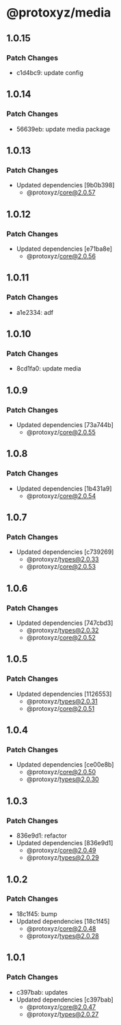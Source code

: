 # @protoxyz/media

## 1.0.15

### Patch Changes

- c1d4bc9: update config

## 1.0.14

### Patch Changes

- 56639eb: update media package

## 1.0.13

### Patch Changes

- Updated dependencies [9b0b398]
  - @protoxyz/core@2.0.57

## 1.0.12

### Patch Changes

- Updated dependencies [e71ba8e]
  - @protoxyz/core@2.0.56

## 1.0.11

### Patch Changes

- a1e2334: adf

## 1.0.10

### Patch Changes

- 8cd1fa0: update media

## 1.0.9

### Patch Changes

- Updated dependencies [73a744b]
  - @protoxyz/core@2.0.55

## 1.0.8

### Patch Changes

- Updated dependencies [1b431a9]
  - @protoxyz/core@2.0.54

## 1.0.7

### Patch Changes

- Updated dependencies [c739269]
  - @protoxyz/types@2.0.33
  - @protoxyz/core@2.0.53

## 1.0.6

### Patch Changes

- Updated dependencies [747cbd3]
  - @protoxyz/types@2.0.32
  - @protoxyz/core@2.0.52

## 1.0.5

### Patch Changes

- Updated dependencies [1126553]
  - @protoxyz/types@2.0.31
  - @protoxyz/core@2.0.51

## 1.0.4

### Patch Changes

- Updated dependencies [ce00e8b]
  - @protoxyz/core@2.0.50
  - @protoxyz/types@2.0.30

## 1.0.3

### Patch Changes

- 836e9d1: refactor
- Updated dependencies [836e9d1]
  - @protoxyz/core@2.0.49
  - @protoxyz/types@2.0.29

## 1.0.2

### Patch Changes

- 18c1f45: bump
- Updated dependencies [18c1f45]
  - @protoxyz/core@2.0.48
  - @protoxyz/types@2.0.28

## 1.0.1

### Patch Changes

- c397bab: updates
- Updated dependencies [c397bab]
  - @protoxyz/core@2.0.47
  - @protoxyz/types@2.0.27
